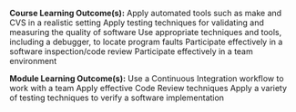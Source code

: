 **Course Learning Outcome(s):**
  Apply automated tools such as make and CVS in a realistic setting
  Apply testing techniques for validating and measuring the quality of software
  Use appropriate techniques and tools, including a debugger, to locate program faults
  Participate effectively in a software inspection/code review
  Participate effectively in a team environment
  
**Module Learning Outcome(s):**
  Use a Continuous Integration workflow to work with a team
  Apply effective Code Review techniques
  Apply a variety of testing techniques to verify a software implementation
